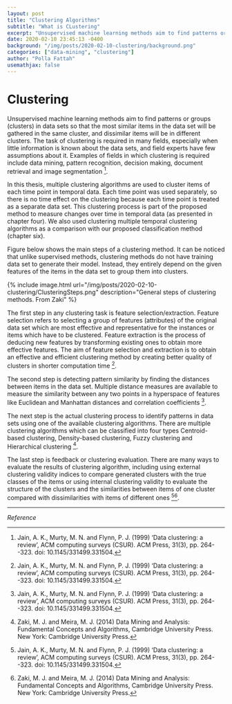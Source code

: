 ```yaml
---
layout: post
title: "Clustering Algorithms"
subtitle: "What is CLustering"
excerpt: "Unsupervised machine learning methods aim to find patterns or groups (clusters) in data sets so that the most similar items in the data set will be gathered in the same cluster"
date: 2020-02-10 23:45:13 -0400
background: "/img/posts/2020-02-10-clustering/background.png"
categories: ["data-mining", "clustering"]
author: "Polla Fattah"
usemathjax: false
---
```



# Clustering

Unsupervised machine learning methods aim to find patterns or groups (clusters) in data sets so that the most similar items in the data set will be gathered in the same cluster, and dissimilar items will be in different clusters. The task of clustering is required in many fields, especially when little information is known about the data sets, and field experts have few assumptions about it. Examples of fields in which clustering is required include data mining, pattern recognition, decision making, document retrieval and image segmentation [^1].

In this thesis, multiple clustering algorithms are used to cluster items of each time point in temporal data. Each time point was used separately, so there is no time effect on the clustering because each time point is treated as a separate data set. This clustering process is part of the proposed method to measure changes over time in temporal data (as presented in chapter four). We also used clustering multiple temporal clustering algorithms as a comparison with our proposed classification method (chapter six).

Figure below shows the main steps of a clustering method. It can be noticed that unlike supervised methods, clustering methods do not have training data set to generate their model. Instead, they entirely depend on the given features of the items in the data set to group them into clusters.

{% include image.html url="/img/posts/2020-02-10-clustering/ClusteringSteps.png" description="General steps of clustering methods. From Zaki" %}


The first step in any clustering task is feature selection/extraction. Feature selection refers to selecting a group of features (attributes) of the original data set which are most effective and representative for the instances or items which have to be clustered. Feature extraction is the process of deducing new features by transforming existing ones to obtain more effective features. The aim of feature selection and extraction is to obtain an effective and efficient clustering method by creating better quality of clusters in shorter computation time [^1].

The second step is detecting pattern similarity by finding the distances between items in the data set. Multiple distance measures are available to measure the similarity between any two points in a hyperspace of features like Euclidean and Manhattan distances and correlation coefficients [^1].

The next step is the actual clustering process to identify patterns in data sets using one of the available clustering algorithms. There are multiple clustering algorithms which can be classified into four types Centroid-based clustering, Density-based clustering, Fuzzy clustering and Hierarchical clustering [^2].

The last step is feedback or clustering evaluation. There are many ways to evaluate the results of clustering algorithm, including using external clustering validity indices to compare generated clusters with the true classes of the items or using internal clustering validity to evaluate the structure of the clusters and the similarities between items of one cluster compared with dissimilarities with items of different ones [^1][^2].

---

_Reference_


[^1]: Jain, A. K., Murty, M. N. and Flynn, P. J. (1999) ‘Data clustering: a review’, ACM computing surveys (CSUR). ACM Press, 31(3), pp. 264--323. doi: 10.1145/331499.331504.
[^2]: Zaki, M. J. and Meira, M. J. (2014) Data Mining and Analysis: Fundamental Concepts and Algorithms, Cambridge University Press. New York: Cambridge University Press.